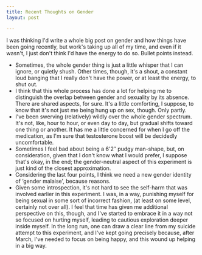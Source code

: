 ```yaml
---
title: Recent Thoughts on Gender
layout: post

---
```


I was thinking I'd write a whole big post on gender and how things have been going recently, but work's taking up all of my time, and even if it wasn't, I just don't think I'd have the energy to do so.  Bullet points instead.

- Sometimes, the whole gender thing is just a little whisper that I can ignore, or quietly shush.  Other times, though, it's a shout, a constant loud banging that I really don't have the power, or at least the energy, to shut out.
- I think that this whole process has done a lot for helping me to distinguish the overlap between gender and sexuality by its absence.  There are shared aspects, for sure.  It's a little comforting, I suppose, to know that it's not just me being hung up on sex, though.  Only partly.
- I've been swerving (relatively) wildly over the whole gender spectrum.  It's not, like, hour to hour, or even day to day, but gradual shifts toward one thing or another.  It has me a little concerned for when I go off the medication, as I'm sure that testosterone boost will be decidedly uncomfortable.
- Sometimes I feel bad about being a 6'2″ pudgy man-shape, but, on consideration, given that I don't know what I would prefer, I suppose that's okay, in the end; the gender-neutral aspect of this experiment is just kind of the closest approximation.
- Considering the last four points, I think we need a new gender identity of ‘gender malaise', because reasons.
- Given some introspection, it's not hard to see the self-harm that was involved earlier in this experiment. I was, in a way, punishing myself for being sexual in some sort of incorrect fashion, (at least on some level, certainly not over all). I feel that time has given me additional perspective on this, though, and I've started to embrace it in a way not so focused on hurting myself, leading to cautious exploration deeper inside myself. In the long run, one can draw a clear line from my suicide attempt to this experiment, and I've kept going precisely because, after March, I've needed to focus on being happy, and this wound up helping in a big way.

